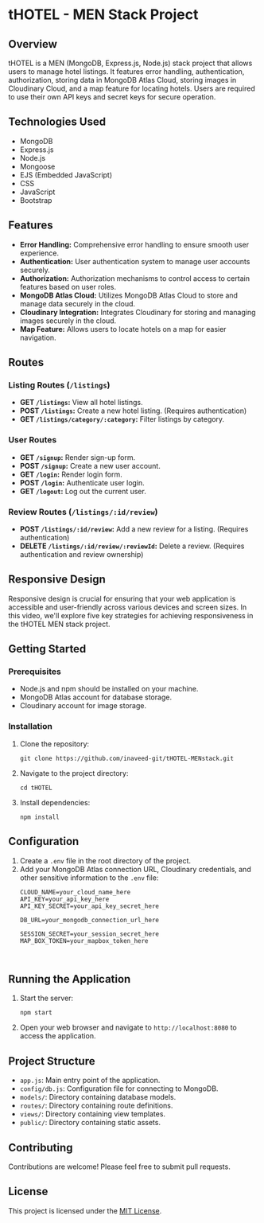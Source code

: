 
# tHOTEL - MEN Stack Project

## Overview
tHOTEL is a MEN (MongoDB, Express.js, Node.js) stack project that allows users to manage hotel listings. It features error handling, authentication, authorization, storing data in MongoDB Atlas Cloud, storing images in Cloudinary Cloud, and a map feature for locating hotels. Users are required to use their own API keys and secret keys for secure operation.

## Technologies Used
- MongoDB
- Express.js
- Node.js
- Mongoose
- EJS (Embedded JavaScript)
- CSS
- JavaScript
- Bootstrap

## Features
- **Error Handling:** Comprehensive error handling to ensure smooth user experience.
- **Authentication:** User authentication system to manage user accounts securely.
- **Authorization:** Authorization mechanisms to control access to certain features based on user roles.
- **MongoDB Atlas Cloud:** Utilizes MongoDB Atlas Cloud to store and manage data securely in the cloud.
- **Cloudinary Integration:** Integrates Cloudinary for storing and managing images securely in the cloud.
- **Map Feature:** Allows users to locate hotels on a map for easier navigation.

## Routes

### Listing Routes (`/listings`)
- **GET `/listings`:** View all hotel listings.
- **POST `/listings`:** Create a new hotel listing. (Requires authentication)
- **GET `/listings/category/:category`:** Filter listings by category.

### User Routes
- **GET `/signup`:** Render sign-up form.
- **POST `/signup`:** Create a new user account.
- **GET `/login`:** Render login form.
- **POST `/login`:** Authenticate user login.
- **GET `/logout`:** Log out the current user.

### Review Routes (`/listings/:id/review`)
- **POST `/listings/:id/review`:** Add a new review for a listing. (Requires authentication)
- **DELETE `/listings/:id/review/:reviewId`:** Delete a review. (Requires authentication and review ownership)

## Responsive Design


Responsive design is crucial for ensuring that your web application is accessible and user-friendly across various devices and screen sizes. In this video, we'll explore five key strategies for achieving responsiveness in the tHOTEL MEN stack project.




## Getting Started
### Prerequisites
- Node.js and npm should be installed on your machine.
- MongoDB Atlas account for database storage.
- Cloudinary account for image storage.

### Installation
1. Clone the repository:
   ```
   git clone https://github.com/inaveed-git/tHOTEL-MENstack.git
   ```

2. Navigate to the project directory:
   ```
   cd tHOTEL
   ```

3. Install dependencies:
   ```
   npm install
   ```

## Configuration
1. Create a `.env` file in the root directory of the project.
2. Add your MongoDB Atlas connection URL, Cloudinary credentials, and other sensitive information to the `.env` file:
   ```
   CLOUD_NAME=your_cloud_name_here
   API_KEY=your_api_key_here
   API_KEY_SECRET=your_api_key_secret_here

   DB_URL=your_mongodb_connection_url_here

   SESSION_SECRET=your_session_secret_here
   MAP_BOX_TOKEN=your_mapbox_token_here



   ```

## Running the Application
1. Start the server:
   ```
   npm start
   ```

2. Open your web browser and navigate to `http://localhost:8080` to access the application.

## Project Structure
- `app.js`: Main entry point of the application.
- `config/db.js`: Configuration file for connecting to MongoDB.
- `models/`: Directory containing database models.
- `routes/`: Directory containing route definitions.
- `views/`: Directory containing view templates.
- `public/`: Directory containing static assets.

## Contributing
Contributions are welcome! Please feel free to submit pull requests.

## License
This project is licensed under the [MIT License](LICENSE).
